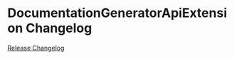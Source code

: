 # DocumentationGeneratorApiExtension Changelog

[Release Changelog](https://github.com/spryker/documentation-generator-api-extension/releases)
